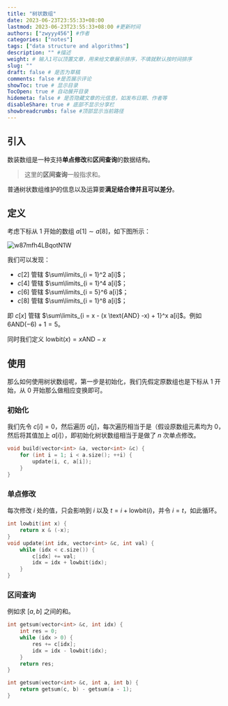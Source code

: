 ```yaml
---
title: "树状数组"
date: 2023-06-23T23:55:33+08:00
lastmod: 2023-06-23T23:55:33+08:00 #更新时间
authors: ["zwyyy456"] #作者
categories: ["notes"]
tags: ["data structure and algorithms"]
description: "" #描述
weight: # 输入1可以顶置文章，用来给文章展示排序，不填就默认按时间排序
slug: ""
draft: false # 是否为草稿
comments: false #是否展示评论
showToc: true # 显示目录
TocOpen: true # 自动展开目录
hidemeta: false # 是否隐藏文章的元信息，如发布日期、作者等
disableShare: true # 底部不显示分享栏
showbreadcrumbs: false #顶部显示当前路径
---
```

## 引入

数装数组是一种支持**单点修改**和**区间查询**的数据结构。

> 这里的**区间查询**一般指求和。

普通树状数组维护的信息以及运算要**满足结合律并且可以差分**。

## 定义

考虑下标从 $1$ 开始的数组 $a[1]\sim a[8]$，如下图所示：

![w87mfh4LBqotN1W](https://pic-upyun.zwyyy456.tech/smms/2023-12-26-070021.png)

我们可以发现：
- $c[2]$ 管辖 $\sum\limits_{i = 1}^2 a[i]$；
- $c[4]$ 管辖 $\sum\limits_{i = 1}^4 a[i]$；
- $c[6]$ 管辖 $\sum\limits_{i = 5}^6 a[i]$；
- $c[8]$ 管辖 $\sum\limits_{i = 1}^8 a[i]$；

即 $c[x]$ 管辖 $\sum\limits_{i = x - (x \text{AND} -x) + 1}^x a[i]$。例如 $6\text{AND}(-6)  + 1 = 5$。

同时我们定义 $\text{lowbit}(x) = x \text{AND}  -x$

## 使用

那么如何使用树状数组呢，第一步是初始化，我们先假定原数组也是下标从 $1$ 开始，从 $0$ 开始那么做相应变换即可。

### 初始化

我们先令 $c[i] = 0$，然后遍历 $a[j]$，每次遍历相当于是（假设原数组元素均为 $0$，然后将其值加上 $a[i]$），即初始化树状数组相当于是做了 $n$ 次单点修改。

```cpp
void build(vector<int> &a, vector<int> &c) {
    for (int i = 1; i < a.size(); ++i) {
        update(i, c, a[i]);
    }
}
```

### 单点修改

每次修改 $i$ 处的值，只会影响到 $i$ 以及 $t = i + \text{lowbit}(i)$，并令 $i = t$，如此循环。

```cpp
int lowbit(int x) {
    return x & (-x);
}
void update(int idx, vector<int> &c, int val) {
    while (idx < c.size()) {
        c[idx] += val;
        idx = idx + lowbit(idx);
    }
}
```

### 区间查询

例如求 $[a, b]$ 之间的和。

```cpp
int getsum(vector<int> &c, int idx) {
    int res = 0;
    while (idx > 0) {
        res += c[idx];
        idx = idx - lowbit(idx);
    }
    return res;
}

int getsum(vector<int> &c, int a, int b) {
    return getsum(c, b) - getsum(a - 1);
}
```